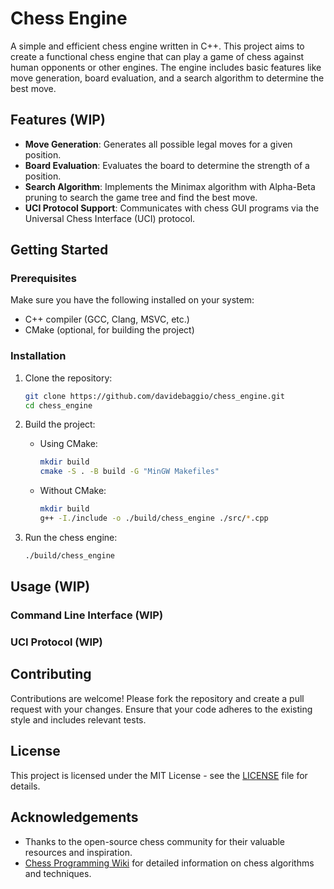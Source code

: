 # Chess Engine

A simple and efficient chess engine written in C++. This project aims to create a functional chess engine that can play a game of chess against human opponents or other engines. The engine includes basic features like move generation, board evaluation, and a search algorithm to determine the best move.

## Features (WIP)

- **Move Generation**: Generates all possible legal moves for a given position.
- **Board Evaluation**: Evaluates the board to determine the strength of a position.
- **Search Algorithm**: Implements the Minimax algorithm with Alpha-Beta pruning to search the game tree and find the best move.
- **UCI Protocol Support**: Communicates with chess GUI programs via the Universal Chess Interface (UCI) protocol.

## Getting Started

### Prerequisites

Make sure you have the following installed on your system:

- C++ compiler (GCC, Clang, MSVC, etc.)
- CMake (optional, for building the project)

### Installation

1. Clone the repository:

   ```bash
   git clone https://github.com/davidebaggio/chess_engine.git
   cd chess_engine
   ```

2. Build the project:

   - Using CMake:

     ```bash
     mkdir build
     cmake -S . -B build -G "MinGW Makefiles"
     ```

   - Without CMake:

     ```bash
     mkdir build
     g++ -I./include -o ./build/chess_engine ./src/*.cpp
     ```

3. Run the chess engine:

   ```bash
   ./build/chess_engine
   ```

## Usage (WIP)

### Command Line Interface (WIP)

### UCI Protocol (WIP)

## Contributing

Contributions are welcome! Please fork the repository and create a pull request with your changes. Ensure that your code adheres to the existing style and includes relevant tests.

## License

This project is licensed under the MIT License - see the [LICENSE](./LICENCE) file for details.

## Acknowledgements

- Thanks to the open-source chess community for their valuable resources and inspiration.
- [Chess Programming Wiki](https://www.chessprogramming.org/Main_Page) for detailed information on chess algorithms and techniques.
